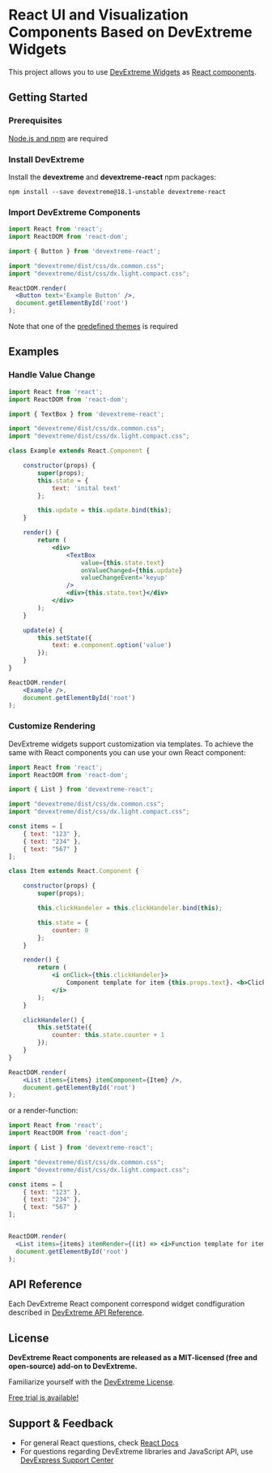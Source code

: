 # React UI and Visualization Components Based on DevExtreme Widgets #

This project allows you to use [DevExtreme Widgets](http://js.devexpress.com/Demos/WidgetsGallery/) as [React components](https://reactjs.org).


## <a name="getting-started"></a>Getting Started ##

### <a name="prerequisites"></a>Prerequisites ###
[Node.js and npm](https://docs.npmjs.com/getting-started/installing-node) are required

### <a name="installation"></a>Install DevExtreme ####

Install the **devextreme** and **devextreme-react** npm packages:

```console
npm install --save devextreme@18.1-unstable devextreme-react
```

### <a name="import-components"></a>Import DevExtreme Components  ####

```jsx
import React from 'react';
import ReactDOM from 'react-dom';

import { Button } from 'devextreme-react';

import "devextreme/dist/css/dx.common.css";
import "devextreme/dist/css/dx.light.compact.css";

ReactDOM.render(
  <Button text='Example Button' />,
  document.getElementById('root')
);
```
Note that one of the [predefined themes](https://js.devexpress.com/Documentation/Guide/Themes/Predefined_Themes/) is required

## <a name="examples"></a>Examples ##

### <a name="handle-value-change"></a>Handle Value Change
```jsx
import React from 'react';
import ReactDOM from 'react-dom';

import { TextBox } from 'devextreme-react';

import "devextreme/dist/css/dx.common.css";
import "devextreme/dist/css/dx.light.compact.css";

class Example extends React.Component {

    constructor(props) {
        super(props);
        this.state = {
            text: 'inital text'
        };

        this.update = this.update.bind(this);
    }

    render() {
        return (
            <div>
                <TextBox
                    value={this.state.text}
                    onValueChanged={this.update}
                    valueChangeEvent='keyup'
                />
                <div>{this.state.text}</div>
            </div>
        );
    }

    update(e) {
        this.setState({
            text: e.component.option('value')
        });
    }
}

ReactDOM.render(
    <Example />,
    document.getElementById('root')
);
```

### <a name="customize-rendering"></a>Customize Rendering
DevExtreme widgets support customization via templates. To achieve the same with React components you can use your own React component:
```jsx
import React from 'react';
import ReactDOM from 'react-dom';

import { List } from 'devextreme-react';

import "devextreme/dist/css/dx.common.css";
import "devextreme/dist/css/dx.light.compact.css";

const items = [
    { text: "123" },
    { text: "234" },
    { text: "567" }
];

class Item extends React.Component {

    constructor(props) {
        super(props);

        this.clickHandeler = this.clickHandeler.bind(this);

        this.state = {
            counter: 0
        };
    }

    render() {
        return (
            <i onClick={this.clickHandeler}>
                Component template for item {this.props.text}. <b>Clicks: {this.state.counter}</b>
            </i>
        );
    }

    clickHandeler() {
        this.setState({
            counter: this.state.counter + 1
        });
    }
}

ReactDOM.render(
    <List items={items} itemComponent={Item} />,
    document.getElementById('root')
);
```
or a render-function:
```jsx
import React from 'react';
import ReactDOM from 'react-dom';

import { List } from 'devextreme-react';

import "devextreme/dist/css/dx.common.css";
import "devextreme/dist/css/dx.light.compact.css";

const items = [
    { text: "123" },
    { text: "234" },
    { text: "567" }
];


ReactDOM.render(
  <List items={items} itemRender={(it) => <i>Function template for item <b>{it.text}</b></i>}/>,
  document.getElementById('root')
);
```

## <a name="api-reference"></a>API Reference ##

Each DevExtreme React component correspond widget condfiguration described in [DevExtreme API Reference](http://js.devexpress.com/Documentation/ApiReference/).


## <a name="license"></a>License ##

**DevExtreme React components are released as a MIT-licensed (free and open-source) add-on to DevExtreme.**

Familiarize yourself with the [DevExtreme License](https://js.devexpress.com/Licensing/).

[Free trial is available!](http://js.devexpress.com/Buy/)

## <a name="support-feedback"></a>Support & Feedback ##
* For general React questions, check [React Docs](https://reactjs.org/docs)
* For questions regarding DevExtreme libraries and JavaScript API, use [DevExpress Support Center](https://www.devexpress.com/Support/Center)